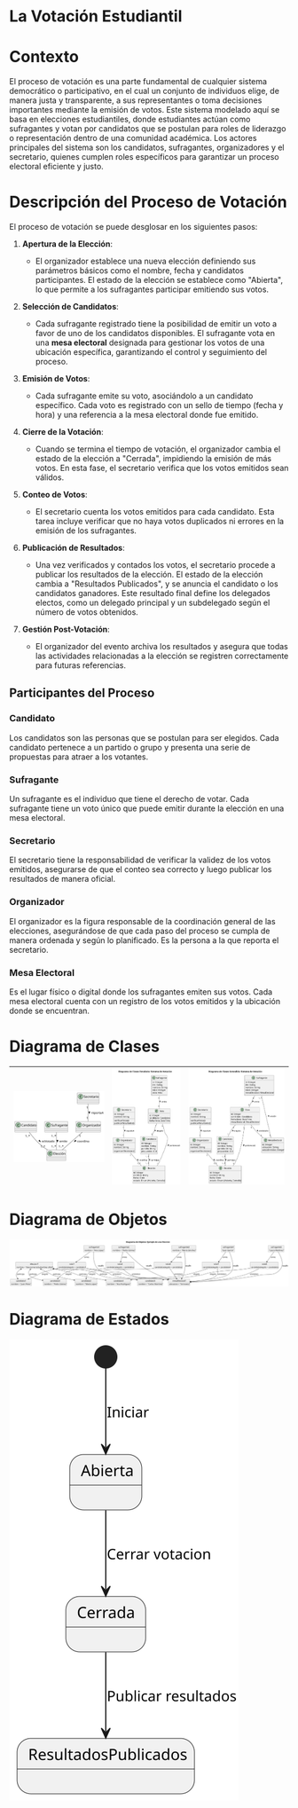 # La Votación Estudiantil

# Contexto

El proceso de votación es una parte fundamental de cualquier sistema democrático o participativo, en el cual un conjunto de individuos elige, de manera justa y transparente, a sus representantes o toma decisiones importantes mediante la emisión de votos. Este sistema modelado aquí se basa en elecciones estudiantiles, donde estudiantes actúan como sufragantes y votan por candidatos que se postulan para roles de liderazgo o representación dentro de una comunidad académica. Los actores principales del sistema son los candidatos, sufragantes, organizadores y el secretario, quienes cumplen roles específicos para garantizar un proceso electoral eficiente y justo.

# Descripción del Proceso de Votación

El proceso de votación se puede desglosar en los siguientes pasos:

1. **Apertura de la Elección**:
    - El organizador establece una nueva elección definiendo sus parámetros básicos como el nombre, fecha y candidatos participantes. El estado de la elección se establece como "Abierta", lo que permite a los sufragantes participar emitiendo sus votos.

2. **Selección de Candidatos**:
    - Cada sufragante registrado tiene la posibilidad de emitir un voto a favor de uno de los candidatos disponibles. El sufragante vota en una **mesa electoral** designada para gestionar los votos de una ubicación específica, garantizando el control y seguimiento del proceso.
    
3. **Emisión de Votos**:
    - Cada sufragante emite su voto, asociándolo a un candidato específico. Cada voto es registrado con un sello de tiempo (fecha y hora) y una referencia a la mesa electoral donde fue emitido.
    
4. **Cierre de la Votación**:
    - Cuando se termina el tiempo de votación, el organizador cambia el estado de la elección a "Cerrada", impidiendo la emisión de más votos. En esta fase, el secretario verifica que los votos emitidos sean válidos.

5. **Conteo de Votos**:
    - El secretario cuenta los votos emitidos para cada candidato. Esta tarea incluye verificar que no haya votos duplicados ni errores en la emisión de los sufragantes. 

6. **Publicación de Resultados**:
    - Una vez verificados y contados los votos, el secretario procede a publicar los resultados de la elección. El estado de la elección cambia a "Resultados Publicados", y se anuncia el candidato o los candidatos ganadores. Este resultado final define los delegados electos, como un delegado principal y un subdelegado según el número de votos obtenidos.

7. **Gestión Post-Votación**:
    - El organizador del evento archiva los resultados y asegura que todas las actividades relacionadas a la elección se registren correctamente para futuras referencias.

## Participantes del Proceso

### Candidato
Los candidatos son las personas que se postulan para ser elegidos. Cada candidato pertenece a un partido o grupo y presenta una serie de propuestas para atraer a los votantes.

### Sufragante
Un sufragante es el individuo que tiene el derecho de votar. Cada sufragante tiene un voto único que puede emitir durante la elección en una mesa electoral.

### Secretario
El secretario tiene la responsabilidad de verificar la validez de los votos emitidos, asegurarse de que el conteo sea correcto y luego publicar los resultados de manera oficial.

### Organizador
El organizador es la figura responsable de la coordinación general de las elecciones, asegurándose de que cada paso del proceso se cumpla de manera ordenada y según lo planificado. Es la persona a la que reporta el secretario.

### Mesa Electoral
Es el lugar físico o digital donde los sufragantes emiten sus votos. Cada mesa electoral cuenta con un registro de los votos emitidos y la ubicación donde se encuentran.


# Diagrama de Clases

| ![basico](/plantuml_out/entregas/elíasAlarcón/votacion/Clases0/DiagramaDeClasesBasico.svg) | ![detallado](/plantuml_out/entregas/elíasAlarcón/votacion/Clases1/Clases1.svg) | ![extendido](/plantuml_out/entregas/elíasAlarcón/votacion/Clases2/Clases2.svg) |
|:--:|:--:|:--:|

# Diagrama de Objetos

![Objetos](/plantuml_out/entregas/elíasAlarcón/votacion/Objetos/Objetos.svg)

# Diagrama de Estados

![Estados](/plantuml_out/entregas/elíasAlarcón/votacion/Estados/Estados.svg)